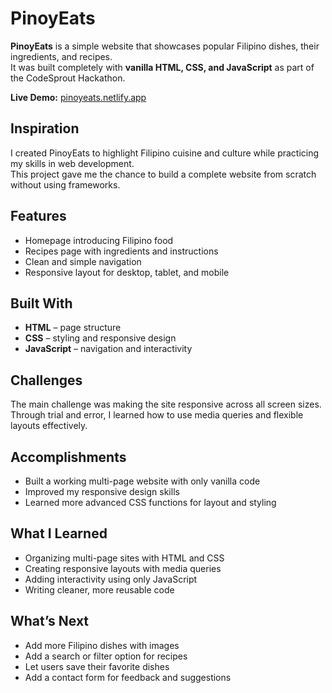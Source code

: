 # PinoyEats  

**PinoyEats** is a simple website that showcases popular Filipino dishes, their ingredients, and recipes.  
It was built completely with **vanilla HTML, CSS, and JavaScript** as part of the CodeSprout Hackathon.  

**Live Demo:** [pinoyeats.netlify.app](https://pinoyeats.netlify.app/#home)  

## Inspiration  
I created PinoyEats to highlight Filipino cuisine and culture while practicing my skills in web development.  
This project gave me the chance to build a complete website from scratch without using frameworks.  

## Features  
- Homepage introducing Filipino food  
- Recipes page with ingredients and instructions  
- Clean and simple navigation  
- Responsive layout for desktop, tablet, and mobile  

## Built With  
- **HTML** – page structure  
- **CSS** – styling and responsive design  
- **JavaScript** – navigation and interactivity  

## Challenges  
The main challenge was making the site responsive across all screen sizes.  
Through trial and error, I learned how to use media queries and flexible layouts effectively.  

## Accomplishments  
- Built a working multi-page website with only vanilla code  
- Improved my responsive design skills  
- Learned more advanced CSS functions for layout and styling  

## What I Learned  
- Organizing multi-page sites with HTML and CSS  
- Creating responsive layouts with media queries  
- Adding interactivity using only JavaScript  
- Writing cleaner, more reusable code  

## What’s Next  
- Add more Filipino dishes with images  
- Add a search or filter option for recipes  
- Let users save their favorite dishes  
- Add a contact form for feedback and suggestions  
